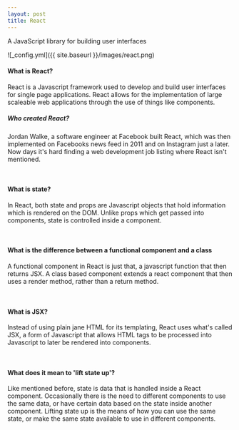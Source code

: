 ```yaml
---
layout: post
title: React
---
```


A JavaScript library for building user interfaces

![_config.yml]({{ site.baseurl }}/images/react.png)

####  What is React?

React is a Javascript framework used to develop and build user interfaces for single page applications. React allows for the implementation of large scaleable web applications through the use of things like components.

##### Who created React?

Jordan Walke, a software engineer at Facebook built React, which was then implemented on Facebooks news feed in 2011 and on Instagram just a later. Now days it's hard finding a web development job listing where React isn't mentioned.

<br>

#### What is state?

In React, both state and props are Javascript objects that hold information which is rendered on the DOM. Unlike props which get passed into components, state is controlled inside a component.

<br>

####  What is the difference between a functional component and a class

A functional component in React is just that, a javascript function that then returns JSX. A class based component extends a react component that then uses a render method, rather than a return method.

<br>

####  What is JSX?

Instead of using plain jane HTML for its templating, React uses what's called JSX, a form of Javascript that allows HTML tags to be processed into Javascript to later be rendered into components.

<br>

#### What does it mean to 'lift state up'?

Like mentioned before, state is data that is handled inside a React component. Occasionally there is the need to different components to use the same data, or have certain data based on the state inside another component. Lifting state up is the means of how you can use the same state, or make the same state available to use in different components.


